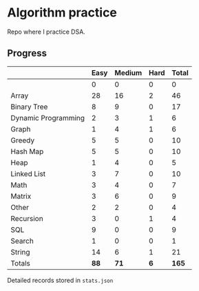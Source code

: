 # Algorithm practice

Repo where I practice DSA.

<!-- https://leetcode.com/l-ohman/ -->
<!-- todo: display the json data in some online visualization. -->

## Progress

<!-- { javascript: 49, python: 113, both: 6 } -->

|                     | Easy   | Medium | Hard  | Total   |
| ------------------- | ------ | ------ | ----- | ------- |
|                     | 0      | 0      | 0     | 0       |
| Array               | 28     | 16     | 2     | 46      |
| Binary Tree         | 8      | 9      | 0     | 17      |
| Dynamic Programming | 2      | 3      | 1     | 6       |
| Graph               | 1      | 4      | 1     | 6       |
| Greedy              | 5      | 5      | 0     | 10      |
| Hash Map            | 5      | 5      | 0     | 10      |
| Heap                | 1      | 4      | 0     | 5       |
| Linked List         | 3      | 7      | 0     | 10      |
| Math                | 3      | 4      | 0     | 7       |
| Matrix              | 3      | 6      | 0     | 9       |
| Other               | 2      | 2      | 0     | 4       |
| Recursion           | 3      | 0      | 1     | 4       |
| SQL                 | 9      | 0      | 0     | 9       |
| Search              | 1      | 0      | 0     | 1       |
| String              | 14     | 6      | 1     | 21      |
| Totals              | **88** | **71** | **6** | **165** |

Detailed records stored in `stats.json`
